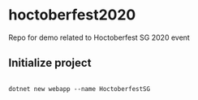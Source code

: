 # hoctoberfest2020

Repo for demo related to Hoctoberfest SG 2020 event

## Initialize project

```dotnet

dotnet new webapp --name HoctoberfestSG

```
